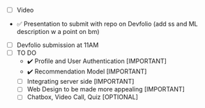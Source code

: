 - [ ] Video
- :white_check_mark: Presentation to submit with repo on Devfolio (add ss and ML description w a point on bm)
- [ ] Devfolio submission at 11AM 
- [ ] TO DO
    - :heavy_check_mark: Profile and User Authentication [IMPORTANT]
    - :heavy_check_mark: Recommendation Model [IMPORTANT]
    - [ ] Integrating server side [IMPORTANT]
    - [ ] Web Design to be made more appealing [IMPORTANT]
    - [ ] Chatbox, Video Call, Quiz [OPTIONAL]
